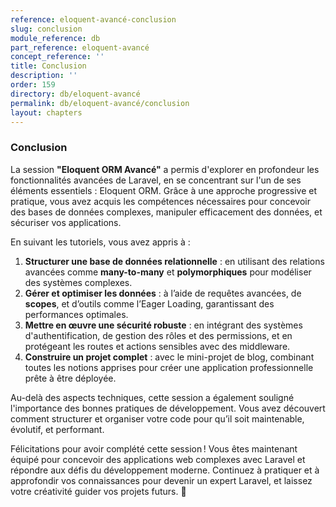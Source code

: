 ```yaml
---
reference: eloquent-avancé-conclusion
slug: conclusion
module_reference: db
part_reference: eloquent-avancé
concept_reference: ''
title: Conclusion
description: ''
order: 159
directory: db/eloquent-avancé
permalink: db/eloquent-avancé/conclusion
layout: chapters
---
```


### **Conclusion**

La session **"Eloquent ORM Avancé"** a permis d'explorer en profondeur les fonctionnalités avancées de Laravel, en se concentrant sur l'un de ses éléments essentiels : Eloquent ORM. Grâce à une approche progressive et pratique, vous avez acquis les compétences nécessaires pour concevoir des bases de données complexes, manipuler efficacement des données, et sécuriser vos applications.

En suivant les tutoriels, vous avez appris à :  
1. **Structurer une base de données relationnelle** : en utilisant des relations avancées comme **many-to-many** et **polymorphiques** pour modéliser des systèmes complexes.  
2. **Gérer et optimiser les données** : à l’aide de requêtes avancées, de **scopes**, et d’outils comme l’Eager Loading, garantissant des performances optimales.  
3. **Mettre en œuvre une sécurité robuste** : en intégrant des systèmes d'authentification, de gestion des rôles et des permissions, et en protégeant les routes et actions sensibles avec des middleware.  
4. **Construire un projet complet** : avec le mini-projet de blog, combinant toutes les notions apprises pour créer une application professionnelle prête à être déployée.

Au-delà des aspects techniques, cette session a également souligné l'importance des bonnes pratiques de développement. Vous avez découvert comment structurer et organiser votre code pour qu’il soit maintenable, évolutif, et performant.

Félicitations pour avoir complété cette session ! Vous êtes maintenant équipé pour concevoir des applications web complexes avec Laravel et répondre aux défis du développement moderne. Continuez à pratiquer et à approfondir vos connaissances pour devenir un expert Laravel, et laissez votre créativité guider vos projets futurs. 🚀